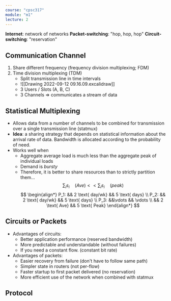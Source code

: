 ```yaml
---
course: "cpsc317"
module: "m1"
lecture: 2
---
```


**Internet**: network of networks
**Packet-switching**: "hop, hop, hop"
**Circuit-switching**: "reservation"

## Communication Channel
1. Share different frequency (frequency division multiplexing; FDM)
2. Time division multiplexing (TDM)
    - Split transmission line in time intervals
    - ![[Drawing 2022-09-12 09.16.09.excalidraw]]
    - 3 Users / Slots (A, B, C)
    - 3 Channels => communicates a stream of data

## Statistical Multiplexing
- Allows data from a number of channels to be combined for transmission over a single transmission line (statmux)
- **Idea**: a sharing strategy that depends on statistical information about the arrival rate of data. Bandwidth is allocated according to the probability of need.
- Works well when
    - Aggregate average load is much less than the aggregate peak of individual loads
    - Demand is *bursty*
    - Therefore, it is better to share resources than to strictly partition them...
$$\sum_i s_i\quad (Ave) << \sum_i s_i\quad (peak)$$
$$
\begin{align*}
P_1: && 2 \text{ day/wk} && 5 \text{ days} \\
P_2: && 2 \text{ day/wk} && 5 \text{ days} \\
P_3: &&\vdots && \vdots \\
&& 2 \text{ Ave} && 5 \text{ Peak}
\end{align*}
$$
## Circuits or Packets
- Advantages of circuits:
    - Better application performance (reserved bandwidth)
    - More predictable and understandable (without failures)
    - If you need a constant flow. (constant bit rate)
- Advantages of packets:
    - Easier recovery from failure (don't have to follow same path)
    - Simpler state in routers (not per-flow)  
    - Faster startup to first packet delivered (no reservation)  
    - More efficient use of the network when combined with statmux


## Protocol
